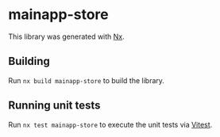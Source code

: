 # mainapp-store

This library was generated with [Nx](https://nx.dev).

## Building

Run `nx build mainapp-store` to build the library.

## Running unit tests

Run `nx test mainapp-store` to execute the unit tests via [Vitest](https://vitest.dev/).
